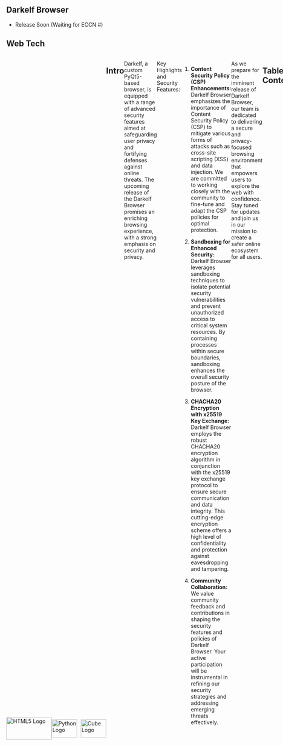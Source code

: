 ## Darkelf Browser
- Release Soon (Waiting for ECCN #)


## Web Tech
<div style="display: flex;">

<div style="display:flex; align-items:center;">
    <img src="https://www.freepnglogos.com/uploads/html5-logo-png/html5-logo-devextreme-multi-purpose-controls-html-javascript-3.png" width="120" height="60" alt="HTML5 Logo">
    <img src="https://s3.dualstack.us-east-2.amazonaws.com/pythondotorg-assets/media/community/logos/python-logo-only.png" alt="Python Logo" style="width:67px; height:48px; margin-right:10px;">
    <img src="https://pypi.org/static/images/white-cube.2351a86c.svg" width="67" height="48" alt="Cube Logo">
</div>

## Intro

Darkelf, a custom PyQt5-based browser, is equipped with a range of advanced security features aimed at safeguarding user privacy and fortifying defenses against online threats. The upcoming release of the Darkelf Browser promises an enriching browsing experience, with a strong emphasis on security and privacy.

Key Highlights and Security Features:

1. **Content Security Policy (CSP) Enhancements:** Darkelf Browser emphasizes the importance of Content Security Policy (CSP) to mitigate various forms of attacks such as cross-site scripting (XSS) and data injection. We are committed to working closely with the community to fine-tune and adapt the CSP policies for optimal protection.

2. **Sandboxing for Enhanced Security:** Darkelf Browser leverages sandboxing techniques to isolate potential security vulnerabilities and prevent unauthorized access to critical system resources. By containing processes within secure boundaries, sandboxing enhances the overall security posture of the browser.

3. **CHACHA20 Encryption with x25519 Key Exchange:** Darkelf Browser employs the robust CHACHA20 encryption algorithm in conjunction with the x25519 key exchange protocol to ensure secure communication and data integrity. This cutting-edge encryption scheme offers a high level of confidentiality and protection against eavesdropping and tampering.

4. **Community Collaboration:** We value community feedback and contributions in shaping the security features and policies of Darkelf Browser. Your active participation will be instrumental in refining our security strategies and addressing emerging threats effectively.

As we prepare for the imminent release of Darkelf Browser, our team is dedicated to delivering a secure and privacy-focused browsing environment that empowers users to explore the web with confidence. Stay tuned for updates and join us in our mission to create a safer online ecosystem for all users.

## Table of Contents
- [Attribution](Attribution.md)
- [Encryption](Encryption.md)
- [Overview](Overview.md)
- [QSettings](QSettings.md)
- [LICENSE](LICENSE)
- [Copyright](Copyright.md)
- [Darkelf vs Tor](DarkelfvTor.md)
- [OSINT Resources](https://github.com/Darkelf2024/Darkelf-Browser/blob/main/OSINT%20Resources.md)

## Systems
- MAC OS - Ready
- Linux - Ready
- Windows - Ready

## Variations/Types
- Darkelf OSINT - Browser for OSINT 
- Darkelf Private - Extreme Privacy
- Darkelf Public - Balanced/Mixed
- Each Browser/Type - Can be modified
- Pick a style

## Security Features

- Sandboxing:
Darkelf Browser implements sandboxing technology to provide an additional layer of security:
- Isolated Environment: Each browsing session is isolated from the system, preventing malicious code from affecting other parts of the browser or the device.
- Enhanced Security: Sandboxing helps mitigate the impact of potential security vulnerabilities by containing threats within the browser's sandboxed
environment. 
- Protection Against Exploits: By confining processes to a sandbox, Darkelf Browser reduces the risk of
exploits and unauthorized access to sensitive system resources.

- Custom Ad Blocker - Enabled by default 
- Content Security Policy (CSP):
Sets strict content security policies to prevent cross-site scripting (XSS), clickjacking, and other code injection attacks.

- HTTPS Enforcement:
Automatically upgrades HTTP requests to HTTPS to ensure encrypted communication whenever possible.

- Anti-Fingerprinting:
Reduces the amount of information available for browser fingerprinting, making it harder to track users across the web.

- Tor Network Integration:
Optional integration with the Tor network for anonymous browsing by routing traffic through multiple nodes to conceal users' IP addresses.

- Clear Cookies and Cache on Exit:
Clears HTTP cache and cookies when the browser or a tab is closed to prevent tracking and maintain privacy.

## Encryption Features

- ChaCha20 Cipher: 
A robust symmetric encryption algorithm that ensures data integrity and confidentiality.

- RSA and X25519: 
Asymmetric encryption algorithms used for key exchange and digital signatures, providing an additional layer of security.

- Quantum Encryption:
Option to enable quantum encryption for advanced security against future quantum computing threats.

## Privacy Features

- JavaScript Control:
Allows users to enable or disable JavaScript, reducing the risk of malicious scripts.

- Cookie Management:
Provides the option to enable or disable cookies, offering control over data stored by websites.

- Geolocation Control:
Option to enable or disable geolocation, preventing websites from accessing the user's physical location.

- Device Orientation and Media Device Blocking:
Options to block device orientation sensors and media devices (camera, microphone), preventing websites from accessing this data.

- Theme:
A visually unobtrusive theme to reduce eye strain and potentially avoid drawing attention in low-light environments.

- Home Page with Integrated Search:
A customizable home page with integrated DuckDuckGo search, offering a privacy-focused search engine.

## Additional Features

- Debounce Resize Function:
Efficiently handles resize events to optimize performance.

- Download Manager:
Manages and tracks downloads, providing a secure way to handle file downloads.

- Security Settings Dialog:
A user interface to configure various security settings, such as enabling/disabling JavaScript, Tor network, and encryption options.

- Toolbar and Menu Bar:
Provides quick access to navigation controls, search bar, and security settings.

- Session Management:
Supports restoring the previous session, including tabs and their state, enhancing usability without compromising security.

## Adblock Features 

Darkelf Browser incorporates robust adblocking functionality to enhance privacy and browsing experience:

1. **Domain Blocking**: The `AdblockUrlRequestInterceptor` class blocks requests to specific domains listed in the `blocked_domains` parameter, preventing unwanted content from loading.

2. **Rule-Based Filtering**: Custom rules in the `AdblockUrlRequestInterceptor` class enable filtering based on content type. This includes blocking CSP reports, large media files, and other specified types of requests.

3. **Adblock Pattern Management**: The `load_adblock_list` function aggregates adblock patterns from multiple sources, including popular ad-blocking lists and custom rules for sites like YouTube. Patterns are processed using the `BeautifulSoup` library to handle HTML content effectively.

4. **Tracking Protection**: The `TrackerInterceptor` class prevents requests to known tracking domains. Tracking domains are sourced from JSON files and processed with the `json` module, ensuring comprehensive tracking protection.

## Anti-Fingerprinting Techniques

- Canvas Fingerprinting Protection:
Modifies or blocks the ability of websites to read canvas data. This prevents websites from creating a unique fingerprint based on the rendering of graphics on the user's device.

- User-Agent Spoofing:
Randomizes or standardizes the user-agent string sent to websites, making it difficult to identify the browser and operating system version.

- WebGL Fingerprinting Protection:
Alters or blocks WebGL information to prevent fingerprinting based on the graphics hardware and driver details.

- Font Fingerprinting Protection:
Limits the list of available system fonts exposed to websites, preventing fingerprinting based on the unique set of installed fonts.

- Media Device Enumeration Blocking:
Prevents websites from accessing detailed information about the user's media devices (e.g., cameras, microphones), which can be used for fingerprinting.

- Timezone Spoofing:
Changes or hides the timezone information to prevent websites from determining the user's geographical location based on their timezone.

- Language and Locale Spoofing:
Randomizes or standardizes language and locale settings to prevent fingerprinting based on these attributes.

- Screen Resolution and Color Depth Spoofing:
Modifies or hides screen resolution and color depth information to prevent websites from creating a unique fingerprint based on the display properties of the device.

- Hardware Concurrency Spoofing:
Changes the reported number of logical processors (CPU cores) to prevent fingerprinting based on the hardware concurrency.

- Audio Fingerprinting Protection:
Alters or blocks audio context information to prevent fingerprinting based on the audio hardware and capabilities.

- Battery Status API Blocking:
Blocks access to the Battery Status API, preventing websites from tracking battery levels and charging status, which can be used for fingerprinting.

- Network Information API Blocking:
Blocks access to the Network Information API, preventing websites from accessing network type and speed information, which can be used for fingerprinting.

- ETag and Cache-Control Manipulation:
Modifies or disables ETag headers and cache-control mechanisms to prevent tracking via caching techniques.

## Implementation Details

- JavaScript Hooks:
The browser employs JavaScript hooks to intercept and modify calls to functions and APIs that can be used for fingerprinting, such as navigator, screen, document, and window properties.

- Built-In:
Built-in features to spoof or block fingerprintable attributes dynamically, providing an extra layer of protection.

- Configuration Options:
Provides user-configurable options to enable or disable specific anti-fingerprinting techniques, allowing users to balance privacy and functionality according to their needs.

These techniques collectively reduce the uniqueness of the user's browser environment, making it harder for websites to track users based on their browser and device characteristics.

## Themes
- Dark Theme
- White Theme

Themes are based on auto-detection system preferences.
The browser can adapt its theme to match the system-wide preferences set by the user on their operating system.

## Hot Key Functions 

- Back
- Forward
- Reload
- Zoom in/out
- Add Multiple Tabs
- Open/Close Tabs
- History Log: Open/Close
- Toggle Fullscreen Mode

## Not Working(Currently)

Tuta/Proton - Can't access login due to CSP issue.
Everything else is working though.


## Contributors

Dr. Kevin Moore [Darkelf2024](https://github.com/Darkelf2024) ([Kjm489](https://github.com/Kjm489)) Initial work, design, and implementation, additional contributions. 
Heapy for memory leak testing.
ChatGPT by OpenAI for code optimization, and error analysis.


## Feedback and Contributions

Your feedback is valuable for the improvement of Darkelf Browser. If you have any suggestions, ideas, bug reports, or feature requests, please don't hesitate to open an issue or reach out to me.

I welcome constructive criticism and diverse perspectives as they can help make Darkelf Browser better for everyone. Let's work together to create a vibrant and supportive community around this project.

Thank you for your support and for helping make Darkelf Browser the best it can be!
